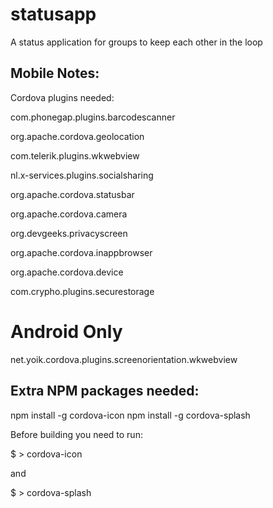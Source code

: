 statusapp
=========

A status application for groups to keep each other in the loop

Mobile Notes:
-------------
Cordova plugins needed:

com.phonegap.plugins.barcodescanner

org.apache.cordova.geolocation

com.telerik.plugins.wkwebview

nl.x-services.plugins.socialsharing

org.apache.cordova.statusbar

org.apache.cordova.camera

org.devgeeks.privacyscreen

org.apache.cordova.inappbrowser

org.apache.cordova.device

com.crypho.plugins.securestorage

# Android Only

net.yoik.cordova.plugins.screenorientation.wkwebview

Extra NPM packages needed:
--------------------------
npm install -g cordova-icon
npm install -g cordova-splash  

Before building you need to run:

$ > cordova-icon

and

$ > cordova-splash  
